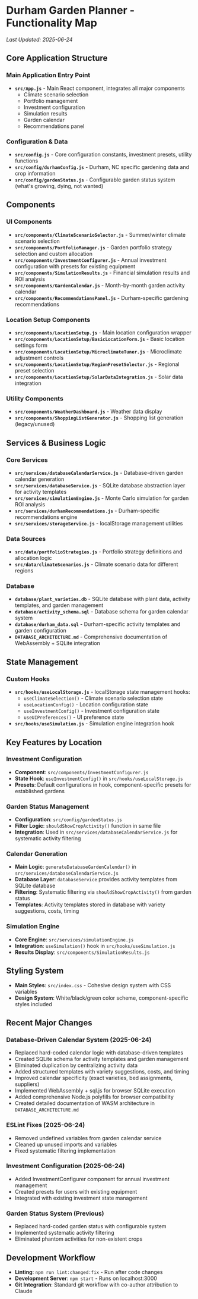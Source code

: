 # Durham Garden Planner - Functionality Map

*Last Updated: 2025-06-24*

## Core Application Structure

### Main Application Entry Point
- **`src/App.js`** - Main React component, integrates all major components
  - Climate scenario selection
  - Portfolio management
  - Investment configuration
  - Simulation results
  - Garden calendar
  - Recommendations panel

### Configuration & Data
- **`src/config.js`** - Core configuration constants, investment presets, utility functions
- **`src/config/durhamConfig.js`** - Durham, NC specific gardening data and crop information
- **`src/config/gardenStatus.js`** - Configurable garden status system (what's growing, dying, not wanted)

## Components

### UI Components
- **`src/components/ClimateScenarioSelector.js`** - Summer/winter climate scenario selection
- **`src/components/PortfolioManager.js`** - Garden portfolio strategy selection and custom allocation
- **`src/components/InvestmentConfigurer.js`** - Annual investment configuration with presets for existing equipment
- **`src/components/SimulationResults.js`** - Financial simulation results and ROI analysis
- **`src/components/GardenCalendar.js`** - Month-by-month garden activity calendar
- **`src/components/RecommendationsPanel.js`** - Durham-specific gardening recommendations

### Location Setup Components
- **`src/components/LocationSetup.js`** - Main location configuration wrapper
- **`src/components/LocationSetup/BasicLocationForm.js`** - Basic location settings form
- **`src/components/LocationSetup/MicroclimateTuner.js`** - Microclimate adjustment controls
- **`src/components/LocationSetup/RegionPresetSelector.js`** - Regional preset selection
- **`src/components/LocationSetup/SolarDataIntegration.js`** - Solar data integration

### Utility Components
- **`src/components/WeatherDashboard.js`** - Weather data display
- **`src/components/ShoppingListGenerator.js`** - Shopping list generation (legacy/unused)

## Services & Business Logic

### Core Services
- **`src/services/databaseCalendarService.js`** - Database-driven garden calendar generation
- **`src/services/databaseService.js`** - SQLite database abstraction layer for activity templates
- **`src/services/simulationEngine.js`** - Monte Carlo simulation for garden ROI analysis
- **`src/services/durhamRecommendations.js`** - Durham-specific recommendations engine
- **`src/services/storageService.js`** - localStorage management utilities

### Data Sources
- **`src/data/portfolioStrategies.js`** - Portfolio strategy definitions and allocation logic
- **`src/data/climateScenarios.js`** - Climate scenario data for different regions

### Database
- **`database/plant_varieties.db`** - SQLite database with plant data, activity templates, and garden management
- **`database/activity_schema.sql`** - Database schema for garden calendar system
- **`database/durham_data.sql`** - Durham-specific activity templates and garden configuration
- **`DATABASE_ARCHITECTURE.md`** - Comprehensive documentation of WebAssembly + SQLite integration

## State Management

### Custom Hooks
- **`src/hooks/useLocalStorage.js`** - localStorage state management hooks:
  - `useClimateSelection()` - Climate scenario selection state
  - `useLocationConfig()` - Location configuration state  
  - `useInvestmentConfig()` - Investment configuration state
  - `useUIPreferences()` - UI preference state
- **`src/hooks/useSimulation.js`** - Simulation engine integration hook

## Key Features by Location

### Investment Configuration
- **Component**: `src/components/InvestmentConfigurer.js`
- **State Hook**: `useInvestmentConfig()` in `src/hooks/useLocalStorage.js`
- **Presets**: Default configurations in hook, component-specific presets for established gardens

### Garden Status Management
- **Configuration**: `src/config/gardenStatus.js`
- **Filter Logic**: `shouldShowCropActivity()` function in same file
- **Integration**: Used in `src/services/databaseCalendarService.js` for systematic activity filtering

### Calendar Generation
- **Main Logic**: `generateDatabaseGardenCalendar()` in `src/services/databaseCalendarService.js`
- **Database Layer**: `databaseService` provides activity templates from SQLite database
- **Filtering**: Systematic filtering via `shouldShowCropActivity()` from garden status
- **Templates**: Activity templates stored in database with variety suggestions, costs, timing

### Simulation Engine
- **Core Engine**: `src/services/simulationEngine.js`
- **Integration**: `useSimulation()` hook in `src/hooks/useSimulation.js`
- **Results Display**: `src/components/SimulationResults.js`

## Styling System
- **Main Styles**: `src/index.css` - Cohesive design system with CSS variables
- **Design System**: White/black/green color scheme, component-specific styles included

## Recent Major Changes

### Database-Driven Calendar System (2025-06-24)
- Replaced hard-coded calendar logic with database-driven templates
- Created SQLite schema for activity templates and garden management
- Eliminated duplication by centralizing activity data
- Added structured templates with variety suggestions, costs, and timing
- Improved calendar specificity (exact varieties, bed assignments, suppliers)
- Implemented WebAssembly + sql.js for browser SQLite execution
- Added comprehensive Node.js polyfills for browser compatibility
- Created detailed documentation of WASM architecture in `DATABASE_ARCHITECTURE.md`

### ESLint Fixes (2025-06-24)
- Removed undefined variables from garden calendar service
- Cleaned up unused imports and variables
- Fixed systematic filtering implementation

### Investment Configuration (2025-06-24)  
- Added InvestmentConfigurer component for annual investment management
- Created presets for users with existing equipment
- Integrated with existing investment state management

### Garden Status System (Previous)
- Replaced hard-coded garden status with configurable system
- Implemented systematic activity filtering
- Eliminated phantom activities for non-existent crops

## Development Workflow
- **Linting**: `npm run lint:changed:fix` - Run after code changes
- **Development Server**: `npm start` - Runs on localhost:3000
- **Git Integration**: Standard git workflow with co-author attribution to Claude